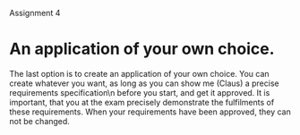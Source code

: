 Assignment 4
# An application of your own choice.
The last option is to create an application of your own choice.
You can create whatever you want, as long as you can show me (Claus) a precise requirements specification\n            before you start, and get it approved.
It is important, that you at the exam precisely demonstrate the fulfilments of these requirements. 
When your requirements have been approved, they can not be changed.
